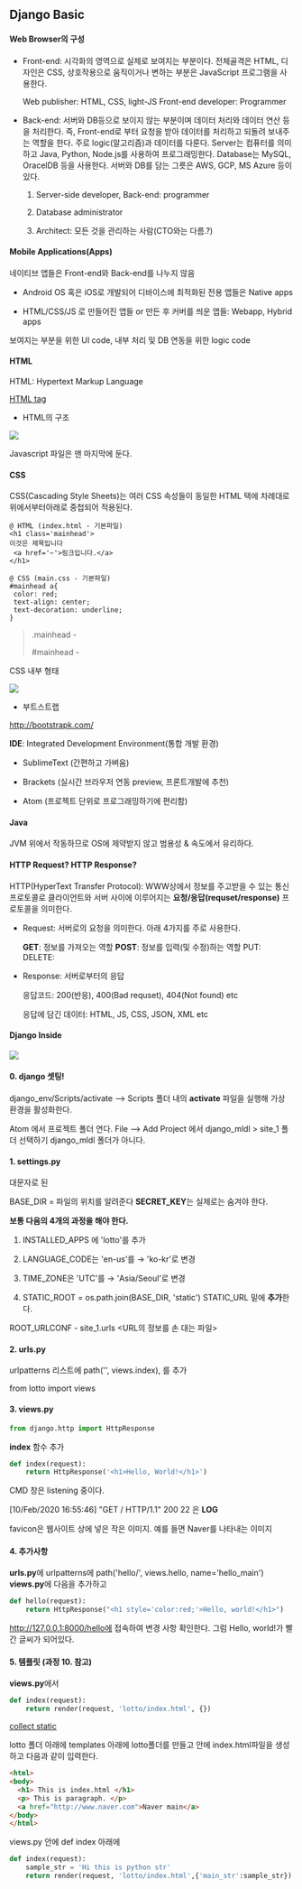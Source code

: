## Django Basic



#### Web Browser의 구성

- Front-end: 시각화의 영역으로 실제로 보여지는 부분이다. 전체골격은 HTML, 디자인은 CSS, 상호작용으로 움직이거나 변하는 부분은 JavaScript 프로그램을 사용한다. 

  Web publisher: HTML, CSS, light-JS
  Front-end developer: Programmer

- Back-end: 서버와 DB등으로 보이지 않는 부분이며 데이터 처리와 데이터 연산 등을 처리한다. 즉, Front-end로 부터 요청을 받아 데이터를 처리하고 되돌려 보내주는 역할을 한다. 주로 logic(알고리즘)과 데이터를 다룬다. Server는 컴퓨터를 의미하고 Java, Python, Node.js를 사용하여 프로그래밍한다. Database는 MySQL, OracelDB 등을 사용한다. 서버와 DB를 담는 그릇은 AWS, GCP, MS Azure 등이 있다. 

  1. Server-side developer, Back-end: programmer

  2. Database administrator

  3. Architect: 모든 것을 관리하는 사람(CTO와는 다름.?)

     

#### Mobile Applications(Apps)

네이티브 앱들은 Front-end와 Back-end를 나누지 않음

- Android OS 혹은 iOS로 개발되어 디바이스에 최적화된 전용 앱들은 Native apps

- HTML/CSS/JS 로 만들어진 앱들 or 만든 후 커버를 씌운 앱들: Webapp, Hybrid apps

보여지는 부분을 위한 UI code, 내부 처리 및 DB 연동을 위한 logic code



#### HTML

HTML: Hypertext Markup Language

<u>HTML tag</u>

- HTML의 구조

![](./img/img1.png)

Javascript 파일은 맨 마지막에 둔다.



#### CSS

CSS(Cascading Style Sheets)는 여러 CSS 속성들이 동일한 HTML 택에 차례대로 위에서부터아래로 중첩되어 적용된다.

```
@ HTML (index.html - 기본파일)
<h1 class='mainhead'>
이것은 제목입니다
 <a href='~'>링크입니다.</a> 
</h1>

@ CSS (main.css - 기본파일)
#mainhead a{
 color: red;
 text-align: center;
 text-decoration: underline;
}
```

> .mainhead - 
>
> #mainhead -



CSS 내부 형태

![](./img/img2.png)



- 부트스트랩

http://bootstrapk.com/



**IDE**: Integrated Development Environment(통합 개발 환경)

- SublimeText (간편하고 가벼움)
- Brackets (실시간 브라우저 연동 preview, 프론트개발에 추천)

- Atom (프로젝트 단위로 프로그래밍하기에 편리함)



#### Java

JVM 위에서 작동하므로 OS에 제약받지 않고 범용성 & 속도에서 유리하다.



#### HTTP Request? HTTP Response?

HTTP(HyperText Transfer Protocol): WWW상에서 정보를 주고받을 수 있는 통신 프로토콜로 클라이언트와 서버 사이에 이루어지는 **요청/응답(requset/response)** 프로토콜을 의미한다. 

- Request: 서버로의 요청을 의미한다. 아래 4가지를 주로 사용한다.

  **GET**: 정보를 가져오는 역할
  **POST**: 정보를 입력(및 수정)하는 역할
  PUT: 
  DELETE: 

- Response: 서버로부터의 응답

  응답코드: 200(반응), 400(Bad requset), 404(Not found) etc

  응답에 담긴 데이터: HTML, JS, CSS, JSON, XML etc

  

#### Django Inside

![](./img/img3.png)





#### 0. django 셋팅!

django_env/Scripts/activate --> Scripts 폴더 내의 **activate** 파일을 실행해 가상 환경을 활성화한다.

Atom 에서 프로젝트 폴더 연다. File --> Add Project 에서 django_mldl > site_1 폴더 선택하기 django_mldl 폴더가 아니다.



#### 1. settings.py

대문자로 된

BASE_DIR = 파일의 위치를 알려준다
**SECRET_KEY**는 실제로는 숨겨야 한다.



**보통 다음의 4개의 과정을 해야 한다.**

1. INSTALLED_APPS 에 'lotto'를 추가

2. LANGUAGE_CODE는 'en-us'를 $\rightarrow$ 'ko-kr'로 변경

3. TIME_ZONE은 'UTC'를 $\rightarrow$ 'Asia/Seoul'로 변경

4. STATIC_ROOT = os.path.join(BASE_DIR, 'static') STATIC_URL 밑에 **추가**한다.

   

ROOT_URLCONF - site_1.urls <URL의 정보를 손 대는 파일>



#### 2. urls.py

urlpatterns 리스트에 path('', views.index),  를 추가

from lotto import views



#### 3. views.py

```python
from django.http import HttpResponse
```

**index** 함수 추가

```python
def index(request):
    return HttpResponse('<h1>Hello, World!</h1>')
```



CMD 창은 listening 중이다.

[10/Feb/2020 16:55:46] "GET / HTTP/1.1" 200 22 은 **LOG**

favicon은 웹사이트 상에 넣은 작은 이미지. 예를 들면 Naver를 나타내는 이미지



#### 4. 추가사항

**urls.py**에 urlpatterns에 path('hello/', views.hello, name='hello_main')
**views.py**에 다음을 추가하고

```python
def hello(request):
	return HttpResponse("<h1 style='color:red;'>Hello, world!</h1>")
```

http://127.0.0.1:8000/hello에 접속하여 변경 사항 확인한다. 그럼 Hello, world!가 빨간 글씨가 되어있다.



#### 5. 템플릿 (과정 10. 참고)

**views.py**에서

```python
def index(request):
	return render(request, 'lotto/index.html', {})
```

<u>collect static</u>

lotto 폴더 아래에 templates 아래에 lotto폴더를 만들고 안에 index.html파일을 생성하고 다음과 같이 입력한다.

```html
<html>
<body>
  <h1> This is index.html </h1>
  <p> This is paragraph. </p>
  <a href="http://www.naver.com">Naver main</a>
</body>
</html>
```

views.py 안에 def index 아래에

```python
def index(request):
    sample_str = 'Hi this is python str'
    return render(request, 'lotto/index.html',{'main_str':sample_str})
```






